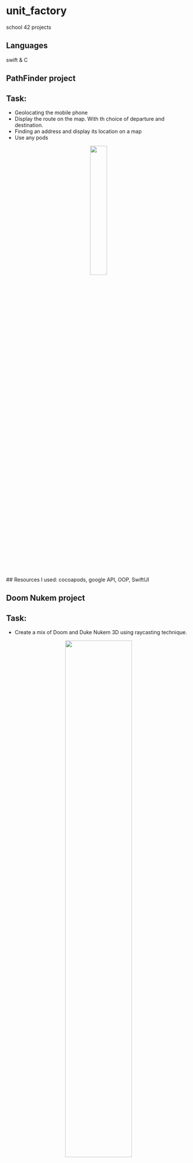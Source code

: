 # unit_factory
school 42 projects

## Languages
swift & C

## PathFinder project
## Task:
- Geolocating the mobile phone
- Display the route on the map. With th choice of departure and destination.
- Finding an address and display its location on a map
- Use any pods

<div align="center">
  <img src="https://github.com/nikdany/unit_factory/blob/master/images/pathfinder.gif" width="30%" />
</div>
## Resources I used:
cocoapods, google API, OOP, SwiftUI

## Doom Nukem project
## Task:
- Create a mix of Doom and Duke Nukem 3D using raycasting technique.

<div align="center">
  <img src="https://github.com/nikdany/unit_factory/blob/master/images/doom_1.gif" width="60%" />
</div>
## Resources I used:
raycasting technique, SDL, multithreading, and the power of C language
